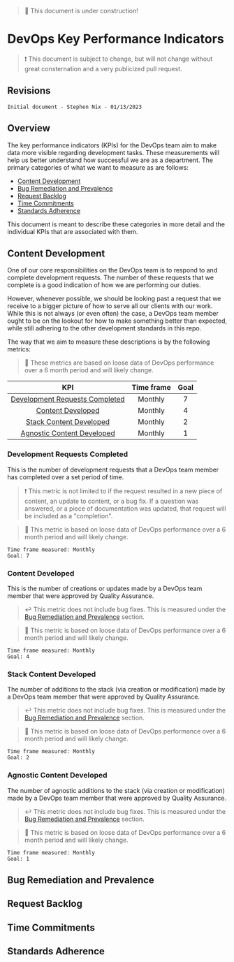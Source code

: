 > 🚧 This document is under construction!
# DevOps Key Performance Indicators

> ❗ This document is subject to change, but will not change without great consternation and a very publicized pull request.

## Revisions
```
Initial document - Stephen Nix - 01/13/2023
```

## Overview
The key performance indicators (KPIs) for the DevOps team aim to make data more visible regarding development tasks. These measurements will help us better understand how successful we are as a department. The primary categories of what we want to measure as are follows:

- [Content Development](#content-development)
- [Bug Remediation and Prevalence](#bug-remediation-and-prevalence)
- [Request Backlog](#request-backlog)
- [Time Commitments](#time-commitments)
- [Standards Adherence](#standards-adherence)

This document is meant to describe these categories in more detail and the individual KPIs that are associated with them.

## Content Development
One of our core responsibilities on the DevOps team is to respond to and complete development requests. The number of these requests that we complete is a good indication of how we are performing our duties.

However, whenever possible, we should be looking past a request that we receive to a bigger picture of how to serve all our clients with our work. While this is not always (or even often) the case, a DevOps team member ought to be on the lookout for how to make something better than expected, while still adhering to the other development standards in this repo.

The way that we aim to measure these descriptions is by the following metrics:

> 🚧 These metrics are based on loose data of DevOps performance over a 6 month period and will likely change.


|                                KPI                                | Time frame | Goal  |
| :---------------------------------------------------------------: | :--------: | :---: |
| [Development Requests Completed](#development-requests-completed) |  Monthly   |   7   |
|              [Content Developed](#content-developed)              |  Monthly   |   4   |
|        [Stack Content Developed](#stack-content-developed)        |  Monthly   |   2   |
|     [Agnostic Content Developed](#agnostic-content-developed)     |  Monthly   |   1   |

### Development Requests Completed
This is the number of development requests that a DevOps team member has completed over a set period of time.

> ❗ This metric is not limited to if the request resulted in a new piece of content, an update to content, or a bug fix. If a question was answered, or a piece of documentation was updated, that request will be included as a "completion".

> 🚧 This metric is based on loose data of DevOps performance over a 6 month period and will likely change.
```
Time frame measured: Monthly
Goal: 7
```

### Content Developed
This is the number of creations or updates made by a DevOps team member that were approved by Quality Assurance.

> ↩️ This metric does not include bug fixes. This is measured under the [Bug Remediation and Prevalence](#bug-remediation-and-prevalence) section.

> 🚧 This metric is based on loose data of DevOps performance over a 6 month period and will likely change.
```
Time frame measured: Monthly
Goal: 4
```

### Stack Content Developed
The number of additions to the stack (via creation or modification) made by a DevOps team member that were approved by Quality Assurance.

> ↩️ This metric does not include bug fixes. This is measured under the [Bug Remediation and Prevalence](#bug-remediation-and-prevalence) section.

> 🚧 This metric is based on loose data of DevOps performance over a 6 month period and will likely change.
```
Time frame measured: Monthly
Goal: 2
```

### Agnostic Content Developed
The number of agnostic additions to the stack (via creation or modification) made by a DevOps team member that were approved by Quality Assurance.

> ↩️ This metric does not include bug fixes. This is measured under the [Bug Remediation and Prevalence](#bug-remediation-and-prevalence) section.

> 🚧 This metric is based on loose data of DevOps performance over a 6 month period and will likely change.
```
Time frame measured: Monthly
Goal: 1
```

## Bug Remediation and Prevalence


## Request Backlog


## Time Commitments


## Standards Adherence